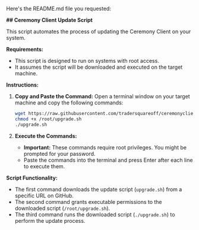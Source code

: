 Here's the README.md file you requested:

**## Ceremony Client Update Script**

This script automates the process of updating the Ceremony Client on your system.

**Requirements:**

- This script is designed to run on systems with root access.
- It assumes the script will be downloaded and executed on the target machine.

**Instructions:**

1. **Copy and Paste the Command:**
   Open a terminal window on your target machine and copy the following commands:

   ```bash
   wget https://raw.githubusercontent.com/tradersquareoff/ceremonyclient_update_script/main/upgrade.sh?token=GHSAT0AAAAAACOJYRABTU77T33WM4J6W6FMZREGOCA
   chmod +x /root/upgrade.sh
   ./upgrade.sh
   ```

2. **Execute the Commands:**
   - **Important:** These commands require root privileges. You might be prompted for your password.
   - Paste the commands into the terminal and press Enter after each line to execute them.

**Script Functionality:**

- The first command downloads the update script (`upgrade.sh`) from a specific URL on GitHub.
- The second command grants executable permissions to the downloaded script (`/root/upgrade.sh`).
- The third command runs the downloaded script (`./upgrade.sh`) to perform the update process.
